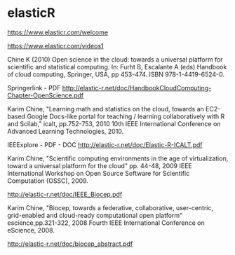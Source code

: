 elasticR
=====

https://www.elasticr.com/welcome

https://www.elasticr.com/videos1

Chine K (2010) Open science in the cloud: towards a universal platform for scientific and statistical computing. In: Furht B, Escalante A (eds) Handbook of cloud computing, Springer, USA, pp 453-474. ISBN 978-1-4419-6524-0.

Springerlink - PDF http://elastic-r.net/doc/HandbookCloudComputing-Chapter-OpenScience.pdf

Karim Chine, "Learning math and statistics on the cloud, towards an EC2-based Google Docs-like portal for teaching / learning collaboratively with R and Scilab," icalt, pp.752-753, 2010 10th IEEE International Conference on Advanced Learning Technologies, 2010.

IEEExplore - PDF - DOC http://elastic-r.net/doc/Elastic-R-ICALT.pdf

Karim Chine, "Scientific computing environments in the age of virtualization, toward a universal platform for the cloud" pp. 44-48, 2009 IEEE International Workshop on Open Source Software for Scientific Computation (OSSC), 2009.

http://elastic-r.net/doc/IEEE_Biocep.pdf

Karim Chine, "Biocep, towards a federative, collaborative, user-centric, grid-enabled and cloud-ready computational open platform" escience,pp.321-322, 2008 Fourth IEEE International Conference on eScience, 2008.

http://elastic-r.net/doc/biocep_abstract.pdf



